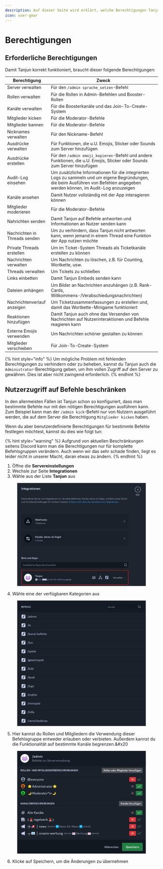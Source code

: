 ```yaml
---
description: Auf dieser Seite wird erklärt, welche Berechtigungen Tanjun auf dem Server braucht.
icon: user-gear
---
```


# Berechtigungen

## Erforderliche Berechtigungen

Damit Tanjun korrekt funktioniert, braucht dieser folgende Berechtigungen:

| Berechtigung                  | Zweck                                                                                                                                                                          |
| ----------------------------- | ------------------------------------------------------------------------------------------------------------------------------------------------------------------------------ |
| Server verwalten              | Für den `/admin sprache_setzen`-Befehl                                                                                                                                         |
| Rollen verwalten              | Für die Rollen in Admin-Befehlen und Booster-Rollen                                                                                                                            |
| Kanäle verwalten              | Für die Boosterkanäle und das Join-To-Create-System                                                                                                                            |
| Mitglieder kicken             | Für die Moderator-Befehle                                                                                                                                                      |
| Mitglieder bannen             | Für die Moderator-Befehle                                                                                                                                                      |
| Nicknames verwalten           | Für den Nickname-Befehl                                                                                                                                                        |
| Ausdrücke verwalten           | Für Funktionen, die u.U. Emojis, Sticker oder Sounds zum Server hinzufügen                                                                     |
| Ausdrücke erstellen           | Für den `/admin emoji_kopieren`-Befehl und andere Funktionen, die u.U. Emojis, Sticker oder Sounds zum Server hinzufügen                       |
| Audit-Log einsehen            | Um zusätzliche Informationen für die integrierten Logs zu sammeln und um eigene Begründungen, die beim Ausführen von Befehlen angegeben werden können, im Audit-Log anzuzeigen |
| Kanäle ansehen                | Damit Nutzer vollständig mit der App interagieren können                                                                                                                       |
| Mitglieder moderieren         | Für die Moderator-Befehle                                                                                                                                                      |
| Nahrichten senden             | Damit Tanjun auf Befehle antworten und Informationen an Nutzer senden kann                                                                                                     |
| Nachrichten in Threads senden | Um zu verhindern, dass Tanjun nicht antworten kann, wenn jemand in einem Thread eine Funktion der App nutzen möchte                                                            |
| Private Threads erstellen     | Um im Ticket-System Threads als Ticketkanäle erstellen zu können                                                                                                               |
| Nachrichten verwalten         | Um Nachrichten zu löschen, z.B. für Counting, Wortkette, usw.                                                                  |
| Threads verwalten             | Um Tickets zu schließen                                                                                                                                                        |
| Links einbetten               | Damit Tanjun Embeds senden kann                                                                                                                                                |
| Dateien anhängen              | Um Bilder an Nachrichten anzuhängen (z.B. Rank-Cards, Willkommens-/Verabschiedungsnachrichten)                              |
| Nachrichtenverlauf anzeigen   | Um Ticketzusammenfassungen zu erstellen und, damit das Wortkette-Minigame funktioniert                                                                                         |
| Reaktionen hinzufügen         | Damit Tanjun auch ohne das Versenden von Nachrichten auf Nutzerinteraktionen und Befehle reagieren kann                                                                        |
| Externe Emojis verwenden      | Um Nachrichten schöner gestalten zu können                                                                                                                                     |
| Mitglieder verschieben        | Für Join-To-Create-System                                                                                                                                                      |

{% hint style="info" %}
Um mögliche Problem mit fehlenden Berechtigungen zu verhindern oder zu beheben, kannst du Tanjun auch die `Administrator`-Berechtigung geben, um ihm vollen Zugriff auf den Server zu gewähren. Dies ist aber nicht zwingend erforderlich.
{% endhint %}

## Nutzerzugriff auf Befehle beschränken

In den allermeisten Fällen ist Tanjun schon so konfiguriert, dass man bestimmte Befehle nur mit den nötigen Berechtigungen ausführen kann. Zum Beispiel kann man der `/admin kick`-Befehl nur von Nutzern ausgeführt werden, die auf dem Server die Berechtigung `Mitglieder kicken` haben.

Wenn du aber benutzerdefinierte Berechtigungen für bestimmte Befehle festlegen möchtest, kannst du dies wie folgt tun:

{% hint style="warning" %}
Aufgrund von aktuellen Beschränkungen seitens Discord kann man die Berechtigungen nur für komplette Befehlsgruppen verändern. Auch wenn wir das sehr schade finden, liegt es leider nicht in unserer Macht, daran etwas zu ändern.
{% endhint %}

1. Öffne die **Servereinstellungen**
2. Wechsle zur Seite **Integrationen**
3. Wähle aus der Liste **Tanjun** aus

<figure><img src="../.gitbook/assets/server-settings-integrations-tanjun.png" alt="" width="563"><figcaption></figcaption></figure>

4. Wähle eine der verfügbaren Kategorien aus

<figure><img src="../.gitbook/assets/server-settings-integrations-permission-select.png" alt="" width="563"><figcaption></figcaption></figure>

5. Hier kannst du Rollen und Mitgliedern die Verwendung dieser Befehlsgruppe entweder erlauben oder verbieten. Außerdem kannst du die Funktionalität auf bestimmte Kanäle begrenzen.&#x20

<figure><img src="../.gitbook/assets/server-settings-integrations-perms-detail.png" alt="" width="563"><figcaption></figcaption></figure>

6. Klicke auf Speichern, um die Änderungen zu übernehmen
